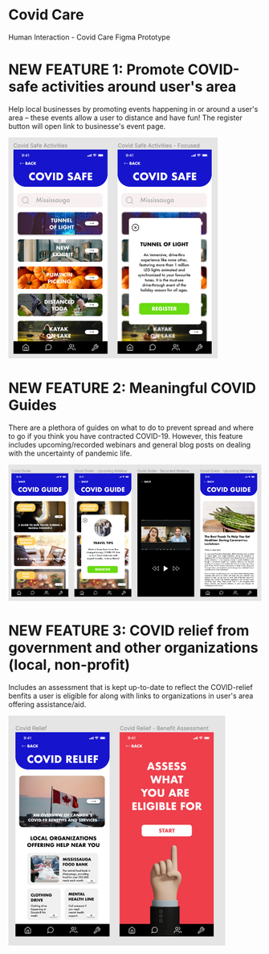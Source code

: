 # Covid Care
Human Interaction - Covid Care Figma Prototype

# NEW FEATURE 1: Promote COVID-safe activities around user's area 

Help local businesses by promoting events happening in or around a user's area – these events allow a user to distance and have fun! The register button will open link to businesse's event page. 

![Alt text](https://github.com/saminakhaliq/CovidCare/blob/main/App%20Screenshots/Feature1.png "Feature 1")

# NEW FEATURE 2: Meaningful COVID Guides

There are a plethora of guides on what to do to prevent spread and where to go if you think you have contracted COVID-19. However, this feature includes upcoming/recorded webinars and general blog posts on dealing with the uncertainty of pandemic life. 

![Alt text](https://github.com/saminakhaliq/CovidCare/blob/main/App%20Screenshots/Feature2.png "Feature 2")


# NEW FEATURE 3: COVID relief from government and other organizations (local, non-profit)

Includes an assessment that is kept up-to-date to reflect the COVID-relief benfits a user is eligible for along with links to organizations in user's area offering assistance/aid. 

![Alt text](https://github.com/saminakhaliq/CovidCare/blob/main/App%20Screenshots/Feature3.png "Feature 3")




